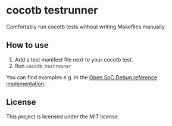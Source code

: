 # cocotb testrunner

Comfortably run cocotb tests without writing Makefiles manually.

## How to use
1. Add a test manifest file next to your cocotb test.
2. Run `cocotb_testrunner`

You can find examples e.g. in the [Open SoC Debug reference implementation](https://github.com/opensocdebug/osd-hw/tree/osd-next/modules/stm/test).

## License
This project is licensed under the MIT license.
